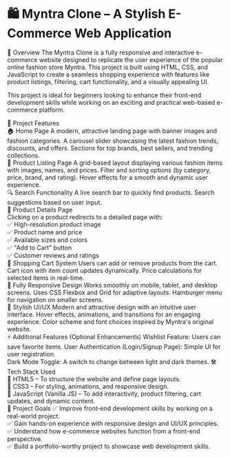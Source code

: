 # 🛍️ Myntra Clone – A Stylish E-Commerce Web Application
📌 Overview
The Myntra Clone is a fully responsive and interactive e-commerce website designed to replicate the user experience of the popular online fashion store Myntra. This project is built using HTML, CSS, and JavaScript to create a seamless shopping experience with features like product listings, filtering, cart functionality, and a visually appealing UI.

This project is ideal for beginners looking to enhance their front-end development skills while working on an exciting and practical web-based e-commerce platform.

🎯 Project Features
<br>
🏠 Home Page
A modern, attractive landing page with banner images and fashion categories.
A carousel slider showcasing the latest fashion trends, discounts, and offers.
Sections for top brands, best sellers, and trending collections.
<br>
👕 Product Listing Page
A grid-based layout displaying various fashion items with images, names, and prices.
Filter and sorting options (by category, price, brand, and rating).
Hover effects for a smooth and dynamic user experience.
<br>
🔍 Search Functionality
A live search bar to quickly find products.
Search suggestions based on user input.
<br>
📜 Product Details Page
<br>
Clicking on a product redirects to a detailed page with:
<br>
✅ High-resolution product image
<br>
✅ Product name and price
<br>
✅ Available sizes and colors
<br>
✅ "Add to Cart" button
<br>
✅ Customer reviews and ratings
<br>
🛒 Shopping Cart System
Users can add or remove products from the cart.
Cart icon with item count updates dynamically.
Price calculations for selected items in real-time.
<br>
📱 Fully Responsive Design
Works smoothly on mobile, tablet, and desktop screens.
Uses CSS Flexbox and Grid for adaptive layouts.
Hamburger menu for navigation on smaller screens.
<br>
🎨 Stylish UI/UX
Modern and attractive design with an intuitive user interface.
Hover effects, animations, and transitions for an engaging experience.
Color scheme and font choices inspired by Myntra's original website.
<br>
⚡ Additional Features (Optional Enhancements)
Wishlist Feature: Users can save favorite items.
User Authentication (Login/Signup Page): Simple UI for user registration.
<br>
Dark Mode Toggle: A switch to change between light and dark themes.
🛠️ Tech Stack Used
<br>
🔹 HTML5 – To structure the website and define page layouts.
<br>
🔹 CSS3 – For styling, animations, and responsive design.
<br>
🔹 JavaScript (Vanilla JS) – To add interactivity, product filtering, cart updates, and dynamic content.
<br>
🎯 Project Goals
✅ Improve front-end development skills by working on a real-world project.
<br>
✅ Gain hands-on experience with responsive design and UI/UX principles.
<br>
✅ Understand how e-commerce websites function from a front-end perspective.
<br>
✅ Build a portfolio-worthy project to showcase web development skills.
